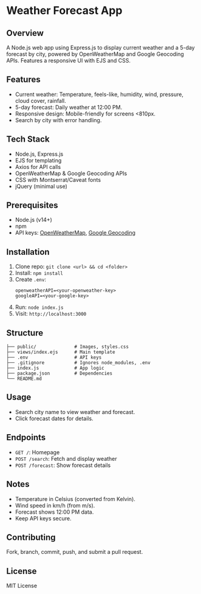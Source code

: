 # Weather Forecast App

## Overview
A Node.js web app using Express.js to display current weather and a 5-day forecast by city, powered by OpenWeatherMap and Google Geocoding APIs. Features a responsive UI with EJS and CSS.

## Features
- Current weather: Temperature, feels-like, humidity, wind, pressure, cloud cover, rainfall.
- 5-day forecast: Daily weather at 12:00 PM.
- Responsive design: Mobile-friendly for screens <810px.
- Search by city with error handling.

## Tech Stack
- Node.js, Express.js
- EJS for templating
- Axios for API calls
- OpenWeatherMap & Google Geocoding APIs
- CSS with Montserrat/Caveat fonts
- jQuery (minimal use)

## Prerequisites
- Node.js (v14+)
- npm
- API keys: [OpenWeatherMap](https://openweathermap.org/api), [Google Geocoding](https://developers.google.com/maps/documentation/geocoding)

## Installation
1. Clone repo: `git clone <url> && cd <folder>`
2. Install: `npm install`
3. Create `.env`:
   ```env
   openweatherAPI=<your-openweather-key>
   googleAPI=<your-google-key>
   ```
4. Run: `node index.js`
5. Visit: `http://localhost:3000`

## Structure
```
├── public/              # Images, styles.css
├── views/index.ejs      # Main template
├── .env                 # API keys
├── .gitignore           # Ignores node_modules, .env
├── index.js             # App logic
├── package.json         # Dependencies
└── README.md
```

## Usage
- Search city name to view weather and forecast.
- Click forecast dates for details.

## Endpoints
- `GET /`: Homepage
- `POST /search`: Fetch and display weather
- `POST /forecast`: Show forecast details

## Notes
- Temperature in Celsius (converted from Kelvin).
- Wind speed in km/h (from m/s).
- Forecast shows 12:00 PM data.
- Keep API keys secure.

## Contributing
Fork, branch, commit, push, and submit a pull request.

## License
MIT License